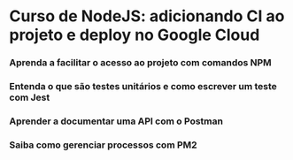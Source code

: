 # Curso de NodeJS: adicionando CI ao projeto e deploy no Google Cloud

### Aprenda a facilitar o acesso ao projeto com comandos NPM
### Entenda o que são testes unitários e como escrever um teste com Jest
### Aprender a documentar uma API com o Postman
### Saiba como gerenciar processos com PM2
